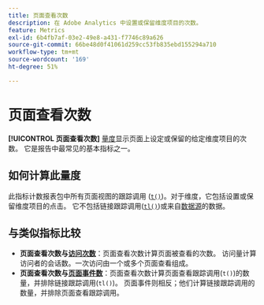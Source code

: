 ```yaml
---
title: 页面查看次数
description: 在 Adobe Analytics 中设置或保留维度项目的次数。
feature: Metrics
exl-id: 6b4fb7af-03e2-49e8-a431-f7746c89a626
source-git-commit: 66be48d0f41061d259cc53fb835ebd155294a710
workflow-type: tm+mt
source-wordcount: '169'
ht-degree: 51%

---
```


# 页面查看次数

**[!UICONTROL 页面查看次数]** [量度](overview.md)显示页面上设定或保留的给定维度项目的次数。 它是报告中最常见的基本指标之一。

## 如何计算此量度

此指标计数报表包中所有页面视图的跟踪调用 ([`t()`](/help/implement/vars/functions/t-method.md))。对于维度，它包括设置或保留维度项目的点击。 它不包括链接跟踪调用([`tl()`](/help/implement/vars/functions/tl-method.md))或来自[数据源](/help/import/data-sources/overview.md)的数据。

## 与类似指标比较

* **页面查看次数与[访问次数](visits.md)**：页面查看次数计算页面被查看的次数。 访问量计算访问者的会话数。一次访问由一个或多个页面查看组成。
* **页面查看次数与[页面事件数](page-events.md)**：页面查看次数计算页面查看跟踪调用(`t()`)的数量，并排除链接跟踪调用(`tl()`)。 页面事件则相反；他们计算链接跟踪调用的数量，并排除页面查看跟踪调用。
